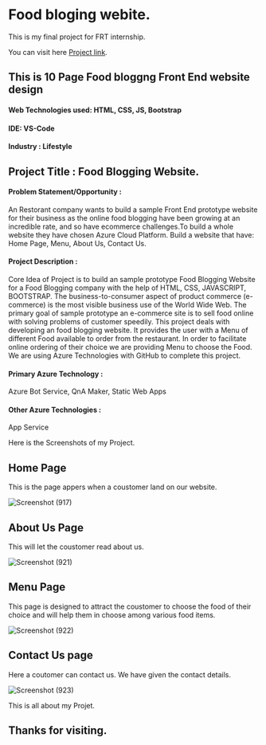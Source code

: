 
# Food bloging webite.

 This is my final project for FRT internship.
 
 
 You can visit here [Project link](https://akrgit.github.io/frt2/).




## This is 10 Page Food bloggng  Front End website design

#### Web Technologies used: HTML, CSS, JS, Bootstrap

#### IDE: VS-Code


#### Industry : Lifestyle

##  Project Title : Food Blogging Website.

#### Problem Statement/Opportunity :
An Restorant company wants to build a sample Front End prototype website for their business as the online food blogging have been growing at an incredible rate,
and so have ecommerce challenges.To build a whole website they have chosen Azure Cloud Platform. Build a website that have: Home Page, Menu, About Us, Contact Us.


#### Project Description :
Core Idea of Project is to build an sample prototype Food Blogging Website for a Food Blogging company with the help of HTML, CSS, JAVASCRIPT, BOOTSTRAP. 
The business-to-consumer aspect of product commerce (e-commerce) is the most visible business use of the World Wide Web. 
The primary goal of sample prototype an e-commerce site is to sell food online with solving problems of customer speedily.
This project deals with developing an food blogging website. It provides the user with a Menu of different Food available to order from the restaurant.
In order to facilitate online ordering of their choice we are providing Menu to choose the Food. We are using Azure Technologies with GitHub to complete this project.

#### Primary Azure Technology :
Azure Bot Service, QnA Maker, Static Web Apps

#### Other Azure Technologies :
App Service

Here is the Screenshots of my Project.
## Home Page
This is the page appers when a coustomer land on our website.

![Screenshot (917)](https://user-images.githubusercontent.com/91938145/209769346-f80ef9f7-2aa7-4d29-8eef-e88676995c11.png)

## About Us Page
This will let the coustomer read about us.

![Screenshot (921)](https://user-images.githubusercontent.com/91938145/209769343-5b788086-4571-4ed0-8aef-6a2d66edeb66.png)

##  Menu Page
This page is designed to attract the coustomer to choose the food of their choice and will help them in choose among various food items.

![Screenshot (922)](https://user-images.githubusercontent.com/91938145/209769340-cffe435b-23ec-4e62-8b2d-8416795c0884.png)

## Contact Us page
Here a coutomer can contact us. We have given the contact details.

![Screenshot (923)](https://user-images.githubusercontent.com/91938145/209769335-b522547e-8299-4fb9-b3f8-983356e05161.png)

This is all about my Projet.

## Thanks for visiting.
